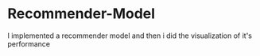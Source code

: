 # Recommender-Model
I implemented a recommender model and then i did the visualization of it's performance

